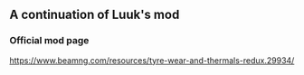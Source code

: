 ## A continuation of Luuk's mod

### Official mod page
https://www.beamng.com/resources/tyre-wear-and-thermals-redux.29934/
